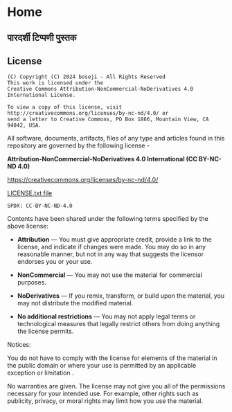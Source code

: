 # Home

## पारदर्शी टिप्पणी पुस्तक

## License

```
(C) Copyright (C) 2024 boseji - All Rights Reserved
This work is licensed under the
Creative Commons Attribution-NonCommercial-NoDerivatives 4.0
International License.

To view a copy of this license, visit
http://creativecommons.org/licenses/by-nc-nd/4.0/ or
send a letter to Creative Commons, PO Box 1866, Mountain View, CA 94042, USA.
```

All software, documents, artifacts, files of any type and articles
found in this repository are governed by the following license -

**Attribution-NonCommercial-NoDerivatives 4.0 International (CC BY-NC-ND 4.0)**

<https://creativecommons.org/licenses/by-nc-nd/4.0/>

[LICENSE.txt file](./LICENSE.txt)

`SPDX: CC-BY-NC-ND-4.0`

Contents have been shared under the following terms specified by the above license:

- **Attribution** — You must give appropriate credit, provide a link to the
    license, and indicate if changes were made. You may do so in any
    reasonable manner, but not in any way that suggests the licensor
    endorses you or your use.

- **NonCommercial** — You may not use the material for commercial purposes.

- **NoDerivatives** — If you remix, transform, or build upon the material,
    you may not distribute the modified material.

- **No additional restrictions** — You may not apply legal terms or
    technological measures that legally restrict others from doing anything
    the license permits.

Notices:

You do not have to comply with the license for elements of the material in the
public domain or where your use is permitted by an applicable exception or
limitation .

No warranties are given. The license may not give you all of the permissions
necessary for your intended use. For example, other rights such as publicity,
privacy, or moral rights may limit how you use the material.
